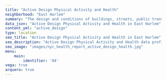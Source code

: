 ```yaml
---
title: "Active Design Physical Activity and Health"
neighborhood: "East Harlem"
summary: "The design and conditions of buildings, streets, public transportation and parks influence physical activity, use of active transportation and other healthy behavior. A neighborhood's features can also impact the safety of its residents."
data_json: "Active Design Physical Activity and Health in East Harlem"
content_yml: "active_design"
type: location
seo_title: "Active Design Physical Activity and Health in East Harlem"
seo_description: "Active Design Physical Activity and Health data profile for the East Harlem neighborhood of NYC."
seo_image: "images/nyc_health_report_active_design_health.jpg"
menu:
    main:
        identifier: '04'
vega: true
arquero: true
---
```

